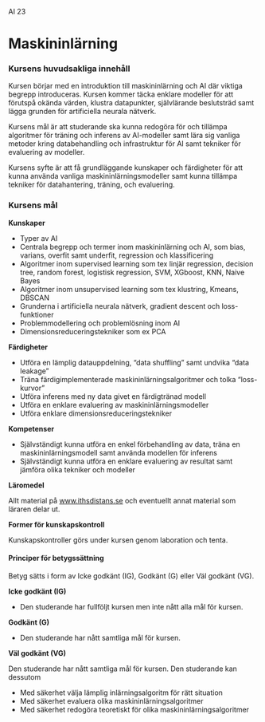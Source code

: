 AI 23

# Maskininlärning


### Kursens huvudsakliga innehåll
Kursen börjar med en introduktion till maskininlärning och AI där viktiga begrepp introduceras. Kursen
kommer täcka enklare modeller för att förutspå okända värden, klustra datapunkter, självlärande
beslutsträd samt lägga grunden för artificiella neurala nätverk.

Kursens mål är att studerande ska kunna
redogöra för och tillämpa algoritmer för träning och inferens av AI-modeller samt lära sig vanliga
metoder kring databehandling och infrastruktur för AI samt tekniker för evaluering av modeller.

Kursens
syfte är att få grundläggande kunskaper och färdigheter för att kunna använda vanliga
maskininlärningsmodeller samt kunna tillämpa tekniker för datahantering, träning, och evaluering.


### Kursens mål


**Kunskaper**
- Typer av AI
- Centrala begrepp och termer inom maskininlärning och AI, som bias, varians, overfit samt
underfit, regression och klassificering
- Algoritmer inom supervised learning som tex linjär regression, decision tree, random forest,
logistisk regression, SVM, XGboost, KNN, Naive Bayes
- Algoritmer inom unsupervised learning som tex klustring, Kmeans, DBSCAN
- Grunderna i artificiella neurala nätverk, gradient descent och loss-funktioner
- Problemmodellering och problemlösning inom AI
- Dimensionsreduceringstekniker som ex PCA

**Färdigheter**
- Utföra en lämplig datauppdelning, “data shuffling” samt undvika “data leakage”
- Träna färdigimplementerade maskininlärningsalgoritmer och tolka “loss-kurvor”
- Utföra inferens med ny data givet en färdigtränad modell
- Utföra en enklare evaluering av maskininlärningsmodeller
- Utföra enklare dimensionsreduceringstekniker

**Kompetenser**
- Självständigt kunna utföra en enkel förbehandling av data, träna en maskininlärningsmodell
samt använda modellen för inferens
- Självständigt kunna utföra en enklare evaluering av resultat samt jämföra olika tekniker och
modeller

**Läromedel**

Allt material på www.ithsdistans.se och eventuellt annat material som läraren delar ut.

**Former för kunskapskontroll**

Kunskapskontroller görs under kursen genom laboration och tenta.

#### Principer för betygssättning
Betyg sätts i form av Icke godkänt (IG), Godkänt (G) eller Väl godkänt (VG).

**Icke godkänt (IG)**

- Den studerande har fullföljt kursen men inte nått alla mål för kursen.

**Godkänt (G)**

- Den studerande har nått samtliga mål för kursen.

**Väl godkänt (VG)**

Den studerande har nått samtliga mål för kursen. Den studerande kan dessutom
- Med säkerhet välja lämplig inlärningsalgoritm för rätt situation
- Med säkerhet evaluera olika maskininlärningsalgoritmer
- Med säkerhet redogöra teoretiskt för olika maskininlärningsalgoritmer